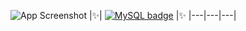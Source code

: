 

![App Screenshot](https://i.ibb.co/k4yyfvT/ssad.jpg)
|✨| [![MySQL badge](https://img.shields.io/badge/se%20Live-fff?style=for-the-badge&logo=&logoColor=white)](https://smakriket.netlify.app) |✨
|---|---|---|
